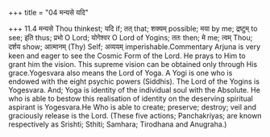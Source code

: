 +++
title = "04 मन्यसे यदि"

+++
11.4 मन्यसे Thou thinkest; यदि if; तत् that; शक्यम् possible; मया by me;
द्रष्टुम् to see; इति thus; प्रभो O Lord; योगेश्वर O Lord of Yogins; ततः
then; मे me; त्वम् Thou; दर्शय show; आत्मानम् (Thy) Self; अव्ययम्
imperishable.Commentary Arjuna is very keen and eager to see the Cosmic
Form of the Lord. He prays to Him to grant him the vision. This supreme
vision can be obtained only through His grace.Yogesvara also means the
Lord of Yoga. A Yogi is one who is endowed with the eight psychic powers
(Siddhis). The Lord of the Yogins is Yogesvara. And; Yoga is identity of
the individual soul with the Absolute. He who is able to bestow this
realisation of identity on the deserving spiritual aspirant is
Yogesvara.He Who is able to create; preserve; destroy; veil and
graciously release is the Lord. (These five actions; Panchakriyas; are
known respectively as Srishti; Sthiti; Samhara; Tirodhana and Anugraha.)
